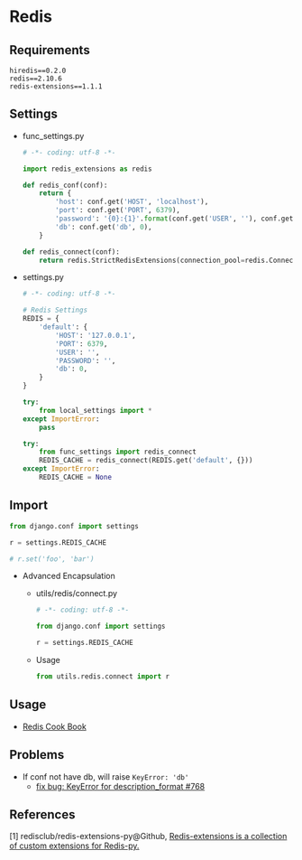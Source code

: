 # Redis

## Requirements
```
hiredis==0.2.0
redis==2.10.6
redis-extensions==1.1.1
```

## Settings

* func_settings.py

  ```python
  # -*- coding: utf-8 -*-

  import redis_extensions as redis

  def redis_conf(conf):
      return {
          'host': conf.get('HOST', 'localhost'),
          'port': conf.get('PORT', 6379),
          'password': '{0}:{1}'.format(conf.get('USER', ''), conf.get('PASSWORD', '')) if conf.get('USER') else '',
          'db': conf.get('db', 0),
      }

  def redis_connect(conf):
      return redis.StrictRedisExtensions(connection_pool=redis.ConnectionPool(**redis_conf(conf)))
  ```

* settings.py

  ```python
  # -*- coding: utf-8 -*-

  # Redis Settings
  REDIS = {
      'default': {
          'HOST': '127.0.0.1',
          'PORT': 6379,
          'USER': '',
          'PASSWORD': '',
          'db': 0,
      }
  }

  try:
      from local_settings import *
  except ImportError:
      pass

  try:
      from func_settings import redis_connect
      REDIS_CACHE = redis_connect(REDIS.get('default', {}))
  except ImportError:
      REDIS_CACHE = None
  ```

## Import

```python
from django.conf import settings

r = settings.REDIS_CACHE

# r.set('foo', 'bar')
```

* Advanced Encapsulation

  * utils/redis/connect.py

    ```python
    # -*- coding: utf-8 -*-

    from django.conf import settings

    r = settings.REDIS_CACHE
    ```

  * Usage

    ```python
    from utils.redis.connect import r
    ```

## Usage

* [Redis Cook Book](https://xxx-cook-book.gitbooks.io/redis-cook-book/content/Python/redis-py/)

## Problems

* If conf not have db, will raise ``KeyError: 'db'``
  * [fix bug: KeyError for description_format #768](https://github.com/andymccurdy/redis-py/pull/768)

## References
[1] redisclub/redis-extensions-py@Github, [Redis-extensions is a collection of custom extensions for Redis-py.](https://github.com/redisclub/redis-extensions-py)

